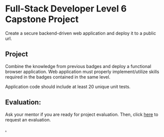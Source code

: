 # Full-Stack Developer Level 6 Capstone Project

Create a secure backend-driven web application and deploy it to a public url.

## Project

Combine the knowledge from previous badges and deploy a functional browser application. Web application must properly implement/utilize skills required in the badges contained in the same level.

Application code should include at least 20 unique unit tests. 

## Evaluation:

Ask your mentor if you are ready for project evaluation. Then, click [here](https://calendly.com/codex-evaluations/capstone-6?a1=mFbeN4a5RT-TZKFACLTzEA&a2=Level%206) to request an evaluation.

[.](level-6)